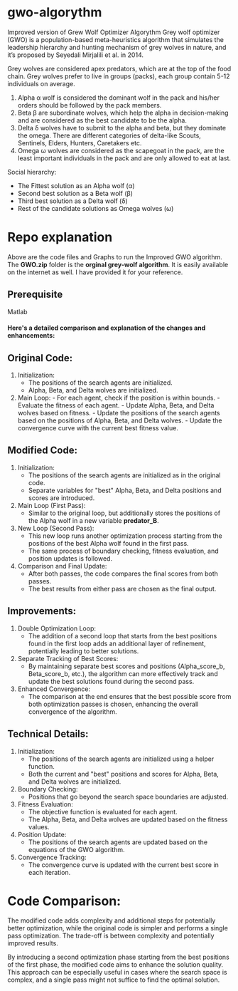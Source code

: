 # gwo-algorythm
Improved version of Grew Wolf Optimizer Algorythm
Grey wolf optimizer (GWO) is a population-based meta-heuristics algorithm that simulates the leadership hierarchy and hunting mechanism of grey wolves in nature, and it’s proposed by Seyedali Mirjalili et al. in 2014. 

Grey wolves are considered apex predators, which are at the top of the food chain. Grey wolves prefer to live in groups (packs), each group contain 5-12 individuals on average.
1. Alpha α wolf is considered the dominant wolf in the pack and his/her orders should be followed by the pack members.
2. Beta β are subordinate wolves, which help the alpha in decision-making and are considered as the best candidate to be the alpha.
3. Delta δ wolves have to submit to the alpha and beta, but they dominate the omega. There are different categories of delta-like Scouts, Sentinels, Elders, Hunters, Caretakers etc.
4. Omega ω wolves are considered as the scapegoat in the pack, are the least important individuals in the pack and are only allowed to eat at last.

Social hierarchy: 
  - The Fittest solution as an Alpha wolf (α)
  - Second best solution as a Beta wolf (β)
  - Third best solution as a Delta wolf (δ)
  - Rest of the candidate solutions as Omega wolves (ω)
 
# Repo explanation
Above are the code files and Graphs to run the Improved GWO algorithm.
The **GWO.zip** folder is the **orginal grey-wolf algorithm**. It is easily available on the internet as well. I have provided it for your reference.

## Prerequisite
  Matlab

    
#### Here's a detailed comparison and explanation of the changes and enhancements:

## Original Code:
  1. Initialization:
     - The positions of the search agents are initialized.
     - Alpha, Beta, and Delta wolves are initialized.
  2. Main Loop:
    - For each agent, check if the position is within bounds.
    - Evaluate the fitness of each agent.
    - Update Alpha, Beta, and Delta wolves based on fitness.
    - Update the positions of the search agents based on the positions of Alpha, Beta, and Delta wolves.
    - Update the convergence curve with the current best fitness value.
## Modified Code:
  1. Initialization:
     - The positions of the search agents are initialized as in the original code.
     - Separate variables for "best" Alpha, Beta, and Delta positions and scores are introduced.
  2. Main Loop (First Pass):
     - Similar to the original loop, but additionally stores the positions of the Alpha wolf in a new variable **predator_B**.
  3. New Loop (Second Pass):
     - This new loop runs another optimization process starting from the positions of the best Alpha wolf found in the first pass.
     - The same process of boundary checking, fitness evaluation, and position updates is followed.
  4. Comparison and Final Update:
     - After both passes, the code compares the final scores from both passes.
     - The best results from either pass are chosen as the final output.

## Improvements:
  1. Double Optimization Loop:
     - The addition of a second loop that starts from the best positions found in the first loop adds an additional layer of refinement, potentially leading to better solutions.
  2. Separate Tracking of Best Scores:
     - By maintaining separate best scores and positions (Alpha_score_b, Beta_score_b, etc.), the algorithm can more effectively track and update the best solutions found during the second pass.
  3. Enhanced Convergence:
     - The comparison at the end ensures that the best possible score from both optimization passes is chosen, enhancing the overall convergence of the algorithm.

## Technical Details:
  1. Initialization:
     - The positions of the search agents are initialized using a helper function.
     - Both the current and "best" positions and scores for Alpha, Beta, and Delta wolves are initialized.
  2. Boundary Checking:
     - Positions that go beyond the search space boundaries are adjusted.
  3. Fitness Evaluation:
     - The objective function is evaluated for each agent.
     - The Alpha, Beta, and Delta wolves are updated based on the fitness values.
  4. Position Update:
     - The positions of the search agents are updated based on the equations of the GWO algorithm.
  5. Convergence Tracking:
     - The convergence curve is updated with the current best score in each iteration.

# Code Comparison:
The modified code adds complexity and additional steps for potentially better optimization, while the original code is simpler and performs a single pass optimization. The trade-off is between complexity and potentially improved results.

By introducing a second optimization phase starting from the best positions of the first phase, the modified code aims to enhance the solution quality. This approach can be especially useful in cases where the search space is complex, and a single pass might not suffice to find the optimal solution.

